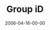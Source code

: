 ---
layout: message
category: message
series: "iD"
title: "Group iD"
date: 2006-04-16-00-00
message_id: 73
audio: "http://s3.amazonaws.com/crossroads-media/messages/audio/iD_06_Group_ID_04-16-06.mp3"
audio-duration: "37:05"
tag: 
 - freedom
 - id
 - identity
 - growth
 - community
 - tome
 - easter
explicit: false
---